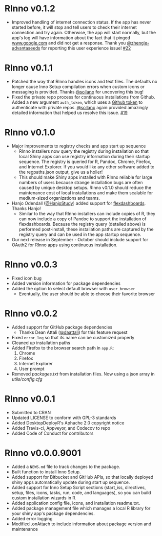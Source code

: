 # RInno v0.1.2
* Improved handling of internet connection status. If the app has never started before, it will stop and tell users to check their internet connection and try again. Otherwise, the app will start normally, but the app's log will have information about the fact that it pinged www.google.com and did not get a response. Thank you [@zhengle-advantaseeds](https://github.com/zhengle-advantaseeds) for reporting this user experience issue! [#22](https://github.com/ficonsulting/RInno/issues/22)

# RInno v0.1.1
* Patched the way that RInno handles icons and text files. The defaults no longer cause Inno Setup compilation errors when custom icons or messaging is provided. Thanks [@sollano](https://github.com/sollano) for uncovering this bug!
* Fixed the private repo process for continuous installations from Github. Added a new argument `auth_token`, which uses a [Github token](https://github.com/settings/tokens) to authenticate with private repos. [@sollano](https://github.com/sollano) again provided amazingly detailed information that helped us resolve this issue. [#19](https://github.com/ficonsulting/RInno/issues/19)

# RInno v0.1.0
* Major improvements to registry checks and app start up sequence
    * RInno installers now query the registry during installation so that local Shiny apps can use registry information during their startup sequence. The registry is queried for R, Pandoc, Chrome, Firefox, and Internet Explorer. If you would like any other software added to the regpaths.json output, give us a holler!
    * This should make Shiny apps installed with RInno reliable for large numbers of users because strange installation bugs are often caused by unique desktop setups. RInno v0.1.0 should reduce the maintenance cost of local installations and make them scalable for medium-sized organizations and teams.
* Hanjo Odendall ([@HanjoStudy](https://github.com/HanjoStudy)) added support for [flexdashboards](http://rmarkdown.rstudio.com/flexdashboard/). Thanks Hanjo!
    * Similar to the way that RInno installers can include copies of R, they can now include a copy of Pandoc to support the installation of flexdashboards. Because the registry query (detailed above) is performed post-install, these installation paths are captured by the registry query and can be used in the app startup sequence.
* Our next release in September - October should include support for OAuth2 for RInno apps using continuous installation.

# RInno v0.0.3
* Fixed icon bug
* Added version information for package dependencies
* Added the option to select default browser with `user_browser`
    * Eventually, the user should be able to choose their favorite browser

# RInno v0.0.2
* Added support for GitHub package dependencies
    * Thanks Dean Attali ([@daattali](https://github.com/daattali/)) for this feature request
* Fixed `error_log` so that its name can be customized properly
* Cleaned up installation paths
* Added Firefox to the browser search path in `app.R`:
    1. Chrome
    2. Firefox
    3. Internet Explorer
    4. User prompt
* Removed *packages.txt* from installation files. Now using a json array in *utils/config.cfg*

# RInno v0.0.1
* Submitted to CRAN
* Updated LICENSE to conform with GPL-3 standards
* Added DesktopDeployR's Aphache 2.0 copyright notice
* Added Travis-ci, Appveyor, and Codecov to repo
* Added Code of Conduct for contributors

# RInno v0.0.0.9001
* Added a `NEWS.md` file to track changes to the package.
* Built function to install Inno Setup.
* Added support for Bitbucket and GitHub APIs, so that locally deployed shiny apps automatically update during start up sequence.
* Added support for Inno Setup Script sections (start_iss, directives, setup, files, icons, tasks, run, code, and languages), so you can build custom installation wizards in R.
* Added application config file, icons, and installation readme.txt.
* Added package management file which manages a local R library for your shiny app's package dependencies.
* Added error logging
* Modified .onAttach to include information about package version and maintenance
